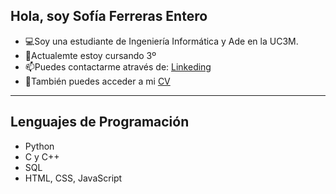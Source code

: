 <h2>Hola, soy Sofía Ferreras Entero</h2>


<ul>
  <li>💻Soy una estudiante de Ingeniería Informática y Ade en la UC3M.
  </li>
  <li>🌱Actualemte estoy cursando 3º</li>
  <li>📫Puedes contactarme através de: <a href="https://www.linkedin.com/in/sofia-ferreras"> Linkeding </a></li>
  <li>💬También puedes acceder a mi <a href="CV-SofiaFerreras.pdf" download="CV-SofiaFerreras.pdf"> CV</a></li>
</ul>
<hr>
<h2>Lenguajes de Programación</h2>
<ul>
  <li>Python</li>
  <li>C y C++</li>
  <li>SQL</li>
  <li>HTML, CSS, JavaScript</li>
</ul>


